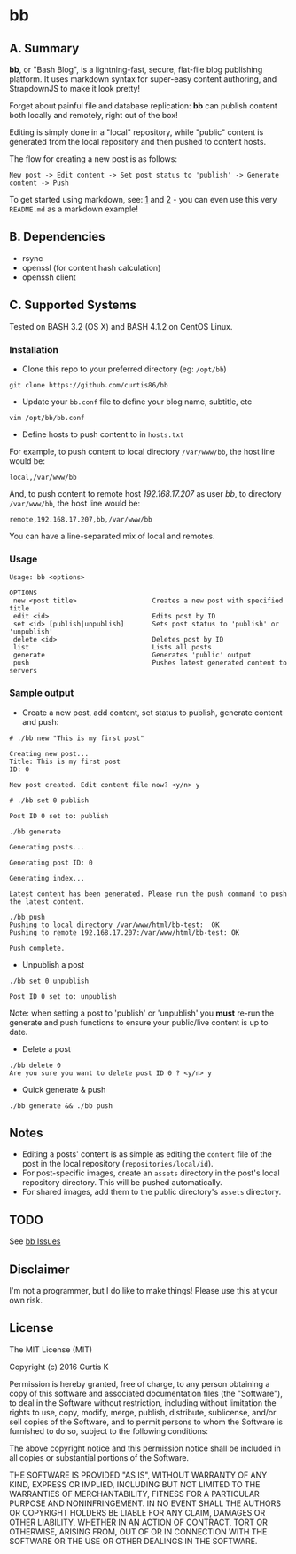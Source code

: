 # bb

## A. Summary

**bb**, or "Bash Blog", is a lightning-fast, secure, flat-file blog publishing platform. It uses markdown syntax for super-easy content authoring, and StrapdownJS to make it look pretty!

Forget about painful file and database replication: **bb** can publish content both locally and remotely, right out of the box!

Editing is simply done in a "local" repository, while "public" content is generated from the local repository and then pushed to content hosts.

The flow for creating a new post is as follows:

`New post -> Edit content -> Set post status to 'publish' -> Generate content -> Push`

To get started using markdown, see: [1](https://github.com/adam-p/markdown-here/wiki/Markdown-Cheatsheet) and [2](https://github.com/tchapi/markdown-cheatsheet/blob/master/README.md) - you can even use this very `README.md` as a markdown example!

## B. Dependencies

 * rsync
 * openssl (for content hash calculation)
 * openssh client

## C. Supported Systems

Tested on BASH 3.2 (OS X) and BASH 4.1.2 on CentOS Linux.

### Installation

 * Clone this repo to your preferred directory (eg: `/opt/bb`)

`git clone https://github.com/curtis86/bb`

 * Update your `bb.conf` file to define your blog name, subtitle, etc

`vim /opt/bb/bb.conf`

 * Define hosts to push content to in `hosts.txt`

For example, to push content to local directory `/var/www/bb`, the host line would be:

`local,/var/www/bb`

And, to push content to remote host *192.168.17.207* as user *bb*, to directory `/var/www/bb`, the host line would be:

`remote,192.168.17.207,bb,/var/www/bb`

You can have a line-separated mix of local and remotes.

### Usage

```
Usage: bb <options>

OPTIONS
 new <post title>                   Creates a new post with specified title
 edit <id>                          Edits post by ID
 set <id> [publish|unpublish]       Sets post status to 'publish' or 'unpublish'
 delete <id>                        Deletes post by ID
 list                               Lists all posts
 generate                           Generates 'public' output
 push                               Pushes latest generated content to servers
```

### Sample output

* Create a new post, add content, set status to publish, generate content and push:

```
# ./bb new "This is my first post"

Creating new post...
Title: This is my first post
ID: 0

New post created. Edit content file now? <y/n> y

# ./bb set 0 publish

Post ID 0 set to: publish

./bb generate

Generating posts...

Generating post ID: 0

Generating index...

Latest content has been generated. Please run the push command to push the latest content.

./bb push
Pushing to local directory /var/www/html/bb-test:  OK
Pushing to remote 192.168.17.207:/var/www/html/bb-test: OK

Push complete.
```

* Unpublish a post

```
./bb set 0 unpublish

Post ID 0 set to: unpublish
```

Note: when setting a post to 'publish' or 'unpublish' you **must** re-run the generate and push functions to ensure your public/live content is up to date.

* Delete a post

```
./bb delete 0
Are you sure you want to delete post ID 0 ? <y/n> y
```

* Quick generate & push
 
```
./bb generate && ./bb push
```

## Notes

* Editing a posts' content is as simple as editing the `content` file of the post in the local repository (`repositories/local/id`). 
* For post-specific images, create an `assets` directory in the post's local repository directory. This will be pushed automatically.
* For shared images, add them to the public directory's `assets` directory.

## TODO

See [bb Issues](https://github.com/curtis86/bb/issues)

## Disclaimer

I'm not a programmer, but I do like to make things! Please use this at your own risk.

## License

The MIT License (MIT)

Copyright (c) 2016 Curtis K

Permission is hereby granted, free of charge, to any person obtaining a copy of this software and associated documentation files (the "Software"), to deal in the Software without restriction, including without limitation the rights to use, copy, modify, merge, publish, distribute, sublicense, and/or sell copies of the Software, and to permit persons to whom the Software is furnished to do so, subject to the following conditions:

The above copyright notice and this permission notice shall be included in all copies or substantial portions of the Software.

THE SOFTWARE IS PROVIDED "AS IS", WITHOUT WARRANTY OF ANY KIND, EXPRESS OR IMPLIED, INCLUDING BUT NOT LIMITED TO THE WARRANTIES OF MERCHANTABILITY, FITNESS FOR A PARTICULAR PURPOSE AND NONINFRINGEMENT. IN NO EVENT SHALL THE AUTHORS OR COPYRIGHT HOLDERS BE LIABLE FOR ANY CLAIM, DAMAGES OR OTHER LIABILITY, WHETHER IN AN ACTION OF CONTRACT, TORT OR OTHERWISE, ARISING FROM, OUT OF OR IN CONNECTION WITH THE SOFTWARE OR THE USE OR OTHER DEALINGS IN THE SOFTWARE.
